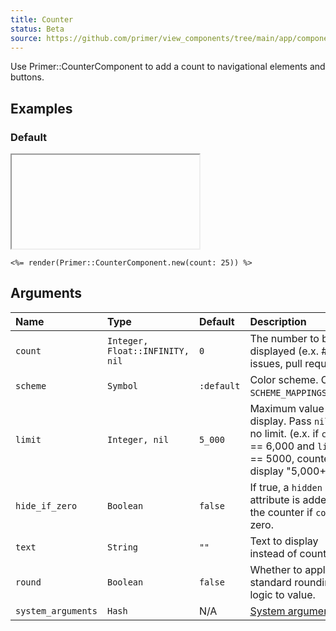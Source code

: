 ```yaml
---
title: Counter
status: Beta
source: https://github.com/primer/view_components/tree/main/app/components/primer/counter_component.rb
---
```


<!-- Warning: AUTO-GENERATED file, do not edit. Add code comments to your Ruby instead <3 -->

Use Primer::CounterComponent to add a count to navigational elements and buttons.

## Examples

### Default

<iframe onLoad={(e) => e.target.style.height = e.target.contentWindow.document.body.scrollHeight + 34 + 'px'} style="width: 100%; border: 0px;" srcdoc="<html class='Box height-full p-3'><head><link href='https://unpkg.com/@primer/css-next@canary/dist/primer.css' rel='stylesheet'></head><body><span title='25' class='Counter '>25</span></body></html>"></iframe>

```erb
<%= render(Primer::CounterComponent.new(count: 25)) %>
```

## Arguments

| Name | Type | Default | Description |
| :- | :- | :- | :- |
| `count` | `Integer, Float::INFINITY, nil` | `0` | The number to be displayed (e.x. # of issues, pull requests) |
| `scheme` | `Symbol` | `:default` | Color scheme. One of `SCHEME_MAPPINGS.keys`. |
| `limit` | `Integer, nil` | `5_000` | Maximum value to display. Pass `nil` for no limit. (e.x. if `count` == 6,000 and `limit` == 5000, counter will display "5,000+") |
| `hide_if_zero` | `Boolean` | `false` | If true, a `hidden` attribute is added to the counter if `count` is zero. |
| `text` | `String` | `""` | Text to display instead of count. |
| `round` | `Boolean` | `false` | Whether to apply our standard rounding logic to value. |
| `system_arguments` | `Hash` | N/A | [System arguments](/system-arguments) |
